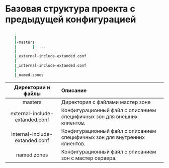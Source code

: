 # Базовая структура проекта c предыдущей конфигурацией

``` bash
    .
    |
    |-masters
    |       |_ ...
    |
    |_external-include-extanded.conf
    |
    |_internal-include-extanded.conf
    |
    |_named.zones
```


| Директории и файлы             | Описание                                                                   |
|:------------------------------:|:---------------------------------------------------------------------------|
| masters                        | Директория с файлами мастер зоне                                           |
| external-include-extanded.conf | Конфигурационный файл с описанием специфичных зон для внешних клиентов.    |
| internal-include-extanded.conf | Конфигурационный файл с описанием специфичных зон для внутренних клиентов. |
| named.zones                    | Конфигурационный файл с описанием зон с мастер сервера.                    |